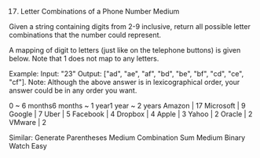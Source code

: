 17. Letter Combinations of a Phone Number
Medium

Given a string containing digits from 2-9 inclusive, return all possible letter combinations that the number could represent.

A mapping of digit to letters (just like on the telephone buttons) is given below. Note that 1 does not map to any letters.

Example:
Input: "23"
Output: ["ad", "ae", "af", "bd", "be", "bf", "cd", "ce", "cf"].
Note:
Although the above answer is in lexicographical order, your answer could be in any order you want.

0 ~ 6 months6 months ~ 1 year1 year ~ 2 years
Amazon | 17 Microsoft | 9 Google | 7 Uber | 5 Facebook | 4 Dropbox | 4 Apple | 3 Yahoo | 2 Oracle | 2 VMware | 2

Similar:
Generate Parentheses Medium
Combination Sum Medium
Binary Watch Easy
